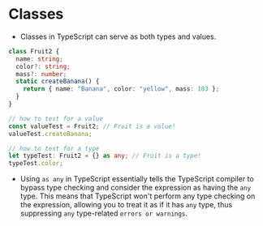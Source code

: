 # Classes

- Classes in TypeScript can serve as both types and values.

```ts
class Fruit2 {
  name: string;
  color?: string;
  mass?: number;
  static createBanana() {
    return { name: "Banana", color: "yellow", mass: 183 };
  }
}

// how to test for a value
const valueTest = Fruit2; // Fruit is a value!
valueTest.createBanana;

// how to test for a type
let typeTest: Fruit2 = {} as any; // Fruit is a type!
typeTest.color;
```

- Using `as any` in TypeScript essentially tells the TypeScript compiler to bypass type checking and consider the expression as having the `any` type. This means that TypeScript won't perform any type checking on the expression, allowing you to treat it as if it has `any` type, thus suppressing `any` type-related `errors or warnings`.
